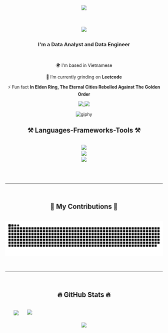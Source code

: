 
<div align="center"> <img src="https://k21academy.com/wp-content/uploads/2022/04/Napa-Data-Engineering-Image-1024x367.jpg"> </div>

<h1 align="center">
    <img src="https://readme-typing-svg.herokuapp.com/?font=Righteous&size=35&center=true&vCenter=true&width=500&height=70&duration=4000&lines=Hi+There!+👋;+I'm+Eric+Nguyen!;" />
</h1>

<h3 align="center">I'm a Data Analyst and Data Engineer</h3>

<br/>

<div align="center">

 🌍 I'm based in Vietnamese 
 
 🔭 I’m currently grinding on **Leetcode**

 ⚡ Fun fact **In Elden Ring, The Eternal Cities Rebelled Against The Golden Order**
 
 </div>

<div align="center"> 
  <a href="mailto:eric.nguyen@usask.ca">
    <img src="https://img.shields.io/badge/Gmail-333333?style=for-the-badge&logo=gmail&logoColor=red" />
  </a>
  <a href="https://www.linkedin.com/in/ericnguyenusask/" target="_blank">
    <img src="https://img.shields.io/badge/LinkedIn-0077B5?style=for-the-badge&logo=linkedin&logoColor=white" target="_blank" />
  </a>
</div>


<p align="center">
  <img src="https://github.com/thanhtin4401/thanhtin4401/assets/85281544/a65ececb-7042-4a69-b9a6-71381c48b003" alt="giphy" />
</p>
<h2 align="center">⚒️ Languages-Frameworks-Tools ⚒️</h2>
<br/>
<div align="center">
    <img src="https://skillicons.dev/icons?i=github,gitlab,mongodb" /><br>
  <img src="https://skillicons.dev/icons?i=py,java,mysql,scala,cs,javascript,postgres" /><br>
    <img src="https://skillicons.dev/icons?i=aws,docker,html,css,vscode,figma,linux,git,postman,pytorch,tensorflow,unity" />
</div>
  <br/><br/><br/>
<hr/>
<br>
<div align="center">
  <h2>🐍 My Contributions 🐍</h2>
  <br>
  <img alt="snake eating my contributions" src="https://raw.githubusercontent.com/salesp07/salesp07/output/github-contribution-grid-snake.svg" />
  <br/><br/><br/>
</div>

<hr/>
<br>
<h2 align="center">🔥 GitHub Stats 🔥</h2>
<!-- https://github.com/anuraghazra/github-readme-stats -->
<br>
<div align=center>
  <a href="#" title="ericNguyen">
    <img width="315" align="center" src="https://github-readme-stats.vercel.app/api/top-langs/?username=ericnguyenusask&hide=c%23,powershell,Mathematica,Ruby,Objective-C,Objective-C%2b%2b,Cuda&title_color=61dafb&text_color=ffffff&icon_color=61dafb&bg_color=20232a&langs_count=8&layout=compact&border_color=61dafb&hide_border=true" />
  </a>
  <a href="#" title="ericNguyen">
    <img align="right" width="434" src="https://github-readme-stats.vercel.app/api?username=ericnguyenusask&show_icons=true&theme=react&border_color=61dafb&hide_border=true" />
  </a>
</div>


<h3 align="center">
    <img src="https://readme-typing-svg.herokuapp.com/?font=Righteous&size=25&center=true&vCenter=true&width=500&height=70&duration=4000&lines=Thanks+for+visiting!+✌️;+Shoot+me+a+message+on+Linkedin!;I'm+always+down+to+collab+:)">
</h3>
